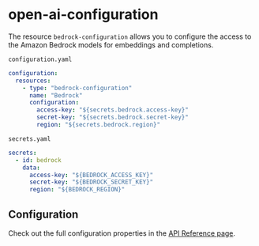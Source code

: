 # open-ai-configuration

The resource `bedrock-configuration` allows you to configure the access to the Amazon Bedrock models for embeddings and completions.

`configuration.yaml`
```yaml
configuration:
  resources:
    - type: "bedrock-configuration"
      name: "Bedrock"
      configuration:
        access-key: "${secrets.bedrock.access-key}"
        secret-key: "${secrets.bedrock.secret-key}"
        region: "${secrets.bedrock.region}"
```

`secrets.yaml`
```yaml
secrets:
  - id: bedrock
    data:
      access-key: "${BEDROCK_ACCESS_KEY}"
      secret-key: "${BEDROCK_SECRET_KEY}"
      region: "${BEDROCK_REGION}"
```


## Configuration

Check out the full configuration properties in the [API Reference page](../../building-applications/api-reference/resources.md#bedrock-configuration).
